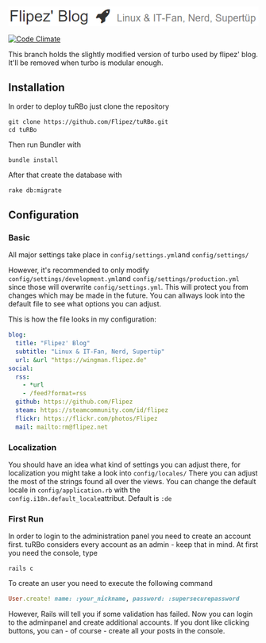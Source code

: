 ![Flipez' Blog](slogan.png?raw=true "Flipez' Blog")

[![Code Climate](https://codeclimate.com/github/Flipez/tuRBo/badges/gpa.svg)](https://codeclimate.com/github/Flipez/tuRBo)

This branch holds the slightly modified version of turbo used by flipez' blog.
It'll be removed when turbo is modular enough.

## Installation

In order to deploy tuRBo just clone the repository
```
git clone https://github.com/Flipez/tuRBo.git
cd tuRBo
```

Then run Bundler with
```
bundle install
```

After that create the database with
```
rake db:migrate
```

## Configuration
### Basic
All major settings take place in `config/settings.yml`and `config/settings/`

However, it's recommended to only modify `config/settings/development.yml`and `config/settings/production.yml` since those will overwrite `config/settings.yml`. This will protect you from changes which may be made in the future. You can allways look into the default file to see what options you can adjust.

This is how the file looks in my configuration: 

```yaml
blog:
  title: "Flipez' Blog"
  subtitle: "Linux & IT-Fan, Nerd, Supertüp"
  url: &url "https://wingman.flipez.de"
social:
  rss:
    - *url
    - /feed?format=rss
  github: https://github.com/Flipez
  steam: https://steamcommunity.com/id/flipez
  flickr: https://flickr.com/photos/Flipez
  mail: mailto:rm@flipez.net
```

### Localization
You should have an idea what kind of settings you can adjust there, for localization you might take a look into `config/locales/`
There you can adjust the most of the strings found all over the views. You can change the default locale in `config/application.rb` with the `config.i18n.default_locale`attribut. Default is `:de`

### First Run
In order to login to the administration panel you need to create an account first. tuRBo considers every account as an admin - keep that in mind.
At first you need the console, type
```
rails c
```
To create an user you need to execute the following command
```ruby
User.create! name: :your_nickname, password: :supersecurepassword
```
However, Rails will tell you if some validation has failed. Now you can login to the adminpanel and create additional accounts. If you dont like clicking buttons, you can - of course - create all your posts in the console.

